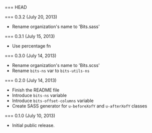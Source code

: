 === HEAD

=== 0.3.2 (July 20, 2013)

* Rename organization's name to 'Bits.sass'

=== 0.3.1 (July 15, 2013)

* Use percentage fn

=== 0.3.0 (July 14, 2013)

* Rename organization's name to 'Bits.scss'
* Rename `bits-ns` var to `bits-utils-ns`

=== 0.2.0 (July 14, 2013)

* Finish the README file
* Introduce `bits-ns` variable
* Introduce `bits-offset-columns` variable
* Create SASS generator for `u-beforeXofY` and `u-afterXofY` classes

=== 0.1.0 (July 10, 2013)

* Initial public release.